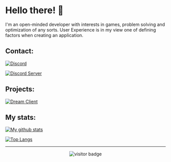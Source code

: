 # Hello there! 👋

I'm an open-minded developer with interests in games, problem solving and optimization of any sorts. User Experience is in my view one of defining factors when creating an application.

## Contact:

[![Discord](https://img.shields.io/badge/My%20Discord-yamiM0NSTER%234989-blue?style=for-the-badge&logo=discord)](https://discord.com/users/780520005301043211)

[![Discord Server](https://img.shields.io/badge/Discord%20Server-Comfy%20Cave-blue?style=for-the-badge&logo=discord)](https://discord.gg/gzqRJQKNSP)

## Projects:

<a href="https://dreamclient.ovh" target="_blank"><img alt="Dream Client" src="https://img.shields.io/website?label=Dream%20Client&style=for-the-badge&url=https%3A%2F%2Fdreamclient.ovh" /></a>

## My stats:

[![My github stats](https://github-readme-stats.vercel.app/api?username=yamiM0NSTER&theme=tokyonight&show_icons=true&count_private=true)](https://github.com/anuraghazra/github-readme-stats)

[![Top Langs](https://github-readme-stats.vercel.app/api/top-langs/?username=yamiM0NSTER&theme=tokyonight)](https://github.com/anuraghazra/github-readme-stats)

---

<p align="center">
<img src="https://komarev.com/ghpvc/?username=yamiM0NSTER&color=blue&style=flat-square" alt="visitor badge"/>
</p>
